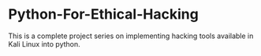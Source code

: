# Python-For-Ethical-Hacking
This is a complete project series on implementing hacking tools available in Kali Linux into python.
